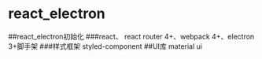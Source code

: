 # react_electron
##react_electron初始化
###react、 react router 4+、webpack 4+、electron 3+脚手架
###样式框架 styled-component
##UI库 material ui
